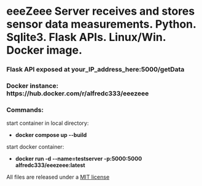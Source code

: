 <h1>eeeZeee Server receives and stores sensor data measurements. Python. Sqlite3. Flask APIs. Linux/Win. Docker image.</h1> 

<h3>Flask API exposed at your_IP_address_here:5000/getData</h3> 

<h3>Docker instance:  https://hub.docker.com/r/alfredc333/eeezeee</h3>


<h3>Commands:</h3>

start container in local directory: 
* <b>docker compose up --build</b>

start docker container: 
* <b>docker run -d --name=testserver -p:5000:5000 alfredc333/eeezeee:latest</b>


All files are released under a [MIT license](https://en.wikipedia.org/wiki/MIT_License)
